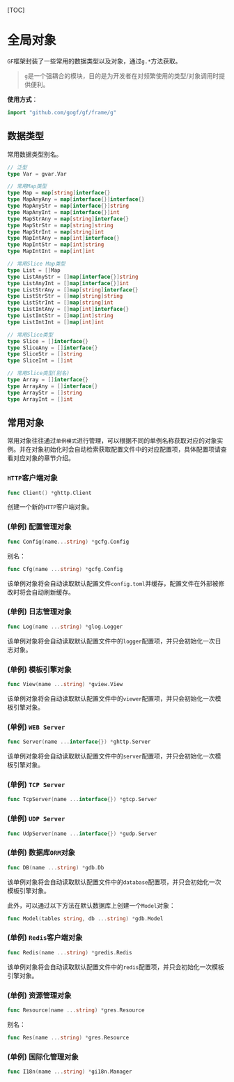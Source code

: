 
[TOC]


# 全局对象

`GF`框架封装了一些常用的数据类型以及对象，通过`g.*`方法获取。

> `g`是一个强耦合的模块，目的是为开发者在对频繁使用的类型/对象调用时提供便利。

**使用方式**：
```go
import "github.com/gogf/gf/frame/g"
```

## 数据类型

常用数据类型别名。

```go
// 泛型
type Var = gvar.Var

// 常用Map类型
type Map = map[string]interface{}
type MapAnyAny = map[interface{}]interface{}
type MapAnyStr = map[interface{}]string
type MapAnyInt = map[interface{}]int
type MapStrAny = map[string]interface{}
type MapStrStr = map[string]string
type MapStrInt = map[string]int
type MapIntAny = map[int]interface{}
type MapIntStr = map[int]string
type MapIntInt = map[int]int

// 常用Slice Map类型
type List = []Map
type ListAnyStr = []map[interface{}]string
type ListAnyInt = []map[interface{}]int
type ListStrAny = []map[string]interface{}
type ListStrStr = []map[string]string
type ListStrInt = []map[string]int
type ListIntAny = []map[int]interface{}
type ListIntStr = []map[int]string
type ListIntInt = []map[int]int

// 常用Slice类型
type Slice = []interface{}
type SliceAny = []interface{}
type SliceStr = []string
type SliceInt = []int

// 常用Slice类型(别名)
type Array = []interface{}
type ArrayAny = []interface{}
type ArrayStr = []string
type ArrayInt = []int
```

## 常用对象

常用对象往往通过`单例模式`进行管理，可以根据不同的单例名称获取对应的对象实例。并在对象初始化时会自动检索获取配置文件中的对应配置项，具体配置项请查看对应对象的章节介绍。

### `HTTP`客户端对象
```go
func Client() *ghttp.Client
```
创建一个新的`HTTP`客户端对象。

### (单例) 配置管理对象
```go
func Config(name...string) *gcfg.Config
```
别名：
```go
func Cfg(name ...string) *gcfg.Config
```
该单例对象将会自动读取默认配置文件`config.toml`并缓存，配置文件在外部被修改时将会自动刷新缓存。

### (单例) 日志管理对象
```go
func Log(name ...string) *glog.Logger
```
该单例对象将会自动读取默认配置文件中的`logger`配置项，并只会初始化一次日志对象。

### (单例) 模板引擎对象
```go
func View(name ...string) *gview.View
```
该单例对象将会自动读取默认配置文件中的`viewer`配置项，并只会初始化一次模板引擎对象。

### (单例) `WEB Server`
```go
func Server(name ...interface{}) *ghttp.Server
```
该单例对象将会自动读取默认配置文件中的`server`配置项，并只会初始化一次模板引擎对象。

### (单例) `TCP Server`
```go
func TcpServer(name ...interface{}) *gtcp.Server
```

### (单例) `UDP Server`
```go
func UdpServer(name ...interface{}) *gudp.Server
```

### (单例) 数据库`ORM`对象
```go
func DB(name ...string) *gdb.Db
```
该单例对象将会自动读取默认配置文件中的`database`配置项，并只会初始化一次模板引擎对象。

此外，可以通过以下方法在默认数据库上创建一个`Model`对象：
```go
func Model(tables string, db ...string) *gdb.Model
```

### (单例) `Redis`客户端对象
```go
func Redis(name ...string) *gredis.Redis
```
该单例对象将会自动读取默认配置文件中的`redis`配置项，并只会初始化一次模板引擎对象。

### (单例) 资源管理对象
```go
func Resource(name ...string) *gres.Resource
```
别名：
```go
func Res(name ...string) *gres.Resource
```

### (单例) 国际化管理对象
```go
func I18n(name ...string) *gi18n.Manager
```

